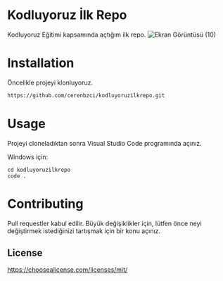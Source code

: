 # Kodluyoruz İlk Repo
Kodluyoruz Eğitimi kapsamında açtığım ilk repo.
![Ekran Görüntüsü (10)](https://github.com/user-attachments/assets/4a4612de-443a-4be1-8f56-2860e7608dfb)

# Installation
Öncelikle projeyi klonluyoruz.
```bash
https://github.com/cerenbzci/kodluyoruzilkrepo.git
```

# Usage
Projeyi cloneladıktan sonra Visual Studio Code programında açınız.

Windows için:

```windows
cd kodluyoruzilkrepo
code .
```

# Contributing
Pull requestler kabul edilir. Büyük değişiklikler için, lütfen önce neyi değiştirmek istediğinizi tartışmak için bir konu açınız.

## License
https://choosealicense.com/licenses/mit/
